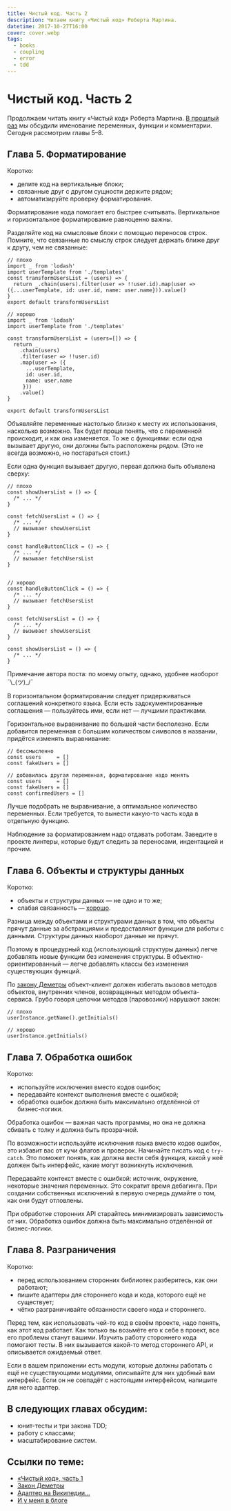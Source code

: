 ```yaml
---
title: Чистый код. Часть 2
description: Читаем книгу «Чистый код» Роберта Мартина.
datetime: 2017-10-27T16:00
cover: cover.webp
tags:
  - books
  - coupling
  - error
  - tdd
---
```


# Чистый код. Часть 2

Продолжаем читать книгу «Чистый код» Роберта Мартина. [В прошлый раз](/blog/clean-code/) мы обсудили именование переменных, функции и комментарии. Сегодня рассмотрим главы 5–8.

## Глава 5. Форматирование

Коротко:

- делите код на вертикальные блоки;
- связанные друг с другом сущности держите рядом;
- автоматизируйте проверку форматирования.

Форматирование кода помогает его быстрее считывать. Вертикальное и горизонтальное форматирование равноценно важны.

Разделяйте код на смысловые блоки с помощью переносов строк. Помните, что связанные по смыслу строк следует держать ближе друг к другу, чем не связанные:

```
// плохо
import _ from 'lodash'
import userTemplate from './templates'
const transformUsersList = (users) => {
  return _.chain(users).filter(user => !!user.id).map(user => ({...userTemplate, id: user.id, name: user.name})).value()
}
export default transformUsersList

// хорошо
import _ from 'lodash'
import userTemplate from './templates'

const transformUsersList = (users=[]) => {
  return _
    .chain(users)
    .filter(user => !!user.id)
    .map(user => ({
      ...userTemplate,
      id: user.id,
      name: user.name
     }))
    .value()
}

export default transformUsersList
```

Объявляйте переменные настолько близко к месту их использования, насколько возможно. Так будет проще понять, что с переменной происходит, и как она изменяется. То же с функциями: если одна вызывает другую, они должны быть расположены рядом. (Это не всегда возможно, но постараться стоит.)

Если одна функция вызывает другую, первая должна быть объявлена сверху:

```
// плохо
const showUsersList = () => {
  /* ... */
}

const fetchUsersList = () => {
  /* ... */
  // вызывает showUsersList
}

const handleButtonClick = () => {
  /* ... */
  // вызывает fetchUsersList
}


// хорошо
const handleButtonClick = () => {
  /* ... */
  // вызывает fetchUsersList
}

const fetchUsersList = () => {
  /* ... */
  // вызывает showUsersList
}

const showUsersList = () => {
  /* ... */
}
```

<aside>Примечание автора поста: по моему опыту, однако, удобнее наоборот ¯\_(ツ)_/¯</aside>

В горизонтальном форматировании следует придерживаться соглашений конкретного языка. Если есть задокументированные соглашения — пользуйтесь ими, если нет — лучшими практиками.

Горизонтальное выравнивание по большей части бесполезно. Если добавится переменная с большим количеством символов в названии, придётся изменять выравнивание:

```
// бессмысленно
const users     = []
const fakeUsers = []

// добавилась другая переменная, форматирование надо менять
const users     = []
const fakeUsers = []
const confirmedUsers = []
```

Лучше подобрать не выравнивание, а оптимальное количество переменных. Если требуется, то вынести какую-то часть кода в отдельную функцию.

Наблюдение за форматированием надо отдавать роботам. Заведите в проекте линтеры, которые будут следить за переносами, индентацией и прочим.

## Глава 6. Объекты и структуры данных

Коротко:

- объекты и структуры данных — не одно и то же;
- слабая связанность — [хорошо](https://ru.wikipedia.org/wiki/Закон_Деметры).

Разница между объектами и структурами данных в том, что объекты прячут данные за абстракциями и предоставляют функции для работы с данными. Структуры данных наоборот данные не прячут.

Поэтому в процедурный код (использующий структуры данных) легче добавлять новые функции без изменения структуры. В объектно-ориентированный — легче добавлять классы без изменения существующих функций.

По [закону Деметры](https://ru.wikipedia.org/wiki/Закон_Деметры) объект-клиент должен избегать вызовов методов объектов, внутренних членов, возвращенных методом объекта-сервиса. Грубо говоря цепочки методов (паровозики) нарушают закон:

```
// плохо
userInstance.getName().getInitials()

// хорошо
userInstance.getInitials()
```

## Глава 7. Обработка ошибок

Коротко:

- используйте исключения вместо кодов ошибок;
- передавайте контекст выполнения вместе с ошибкой;
- обработка ошибок должна быть максимально отделённой от бизнес-логики.

Обработка ошибок — важная часть программы, но она не должна сбивать с толку и должна быть прозрачной.

По возможности используйте исключения языка вместо кодов ошибок, это избавит вас от кучи флагов и проверок. Начинайте писать код с `try-catch`. Это поможет понять, как должна вести себя функция, какой у неё должен быть интерфейс, какие могут возникнуть исключения.

Передавайте контекст вместе с ошибкой: источник, окружение, некоторые значения переменных. Это сократит время дебагинга. При создании собственных исключений в первую очередь думайте о том, как они будут отловлены.

При обработке сторонних API старайтесь минимизировать зависимость от них. Обработка ошибок должна быть максимально отделённой от бизнес-логики.

## Глава 8. Разграничения

Коротко:

- перед использованием сторонних библиотек разберитесь, как они работают;
- пишите адаптеры для стороннего кода и кода, которого ещё не существует;
- чётко разграничивайте обязанности своего кода и стороннего.

Перед тем, как использовать чей-то код в своём проекте, надо понять, как этот код работает. Как только вы возьмёте его к себе в проект, все его проблемы станут вашими. Изучить работу стороннего кода помогают тесты. В них вызывается какой-то метод стороннего API, и описывается ожидаемый ответ.

Если в вашем приложении есть модули, которые должны работать с ещё не существующими модулями, описывайте для них удобный вам интерфейс. Если он не совпадёт с настоящим интерфейсом, напишите для него адаптер.

## В следующих главах обсудим:

- юнит-тесты и три закона TDD;
- работу с классами;
- масштабирование систем.

## Ссылки по теме:

- [«Чистый код», часть 1](/blog/clean-code/)
- [Закон Деметры](https://ru.wikipedia.org/wiki/Закон_Деметры)
- [Адаптер на Википедии...](<https://ru.wikipedia.org/wiki/Адаптер_(шаблон_проектирования)>)
- [И у меня в блоге](https://bespoyasov.ru/blog/adapter-pattern/)
